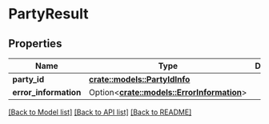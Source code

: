 # PartyResult

## Properties

Name | Type | Description | Notes
------------ | ------------- | ------------- | -------------
**party_id** | [**crate::models::PartyIdInfo**](PartyIdInfo.md) |  | 
**error_information** | Option<[**crate::models::ErrorInformation**](ErrorInformation.md)> |  | [optional]

[[Back to Model list]](../README.md#documentation-for-models) [[Back to API list]](../README.md#documentation-for-api-endpoints) [[Back to README]](../README.md)


